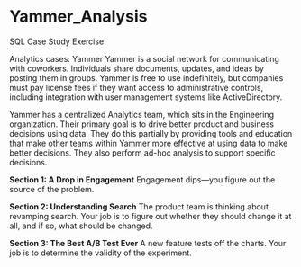 # Yammer_Analysis

SQL Case Study Exercise

Analytics cases: Yammer
Yammer is a social network for communicating with coworkers. Individuals share documents, updates, and ideas by posting them in groups. Yammer is free to use indefinitely, but companies must pay license fees if they want access to administrative controls, including integration with user management systems like ActiveDirectory.

Yammer has a centralized Analytics team, which sits in the Engineering organization. Their primary goal is to drive better product and business decisions using data. They do this partially by providing tools and education that make other teams within Yammer more effective at using data to make better decisions. They also perform ad-hoc analysis to support specific decisions.



**Section 1: A Drop in Engagement**
Engagement dips—you figure out the source of the problem.


**Section 2: Understanding Search**
The product team is thinking about revamping search. Your job is to figure out whether they should change it at all, and if so, what should be changed.


**Section 3: The Best A/B Test Ever**
A new feature tests off the charts. Your job is to determine the validity of the experiment.
